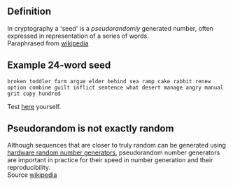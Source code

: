 ## Definition
In cryptography a 'seed' is a _pseudorandomly_ generated number, often expressed in representation of a series of words.\
Paraphrased from [wikipedia](https://en.wikipedia.org/wiki/Random_seed)

## Example 24-word seed
```
broken toddler farm argue elder behind sea ramp cake rabbit renew option combine guilt inflict sentence what desert manage angry manual grit copy hundred
```
Test [here](https://iancoleman.io/bip39/) yourself.
 
## Pseudorandom is not exactly random
Although sequences that are closer to truly random can be generated using [hardware random number generators](https://en.wikipedia.org/wiki/Hardware_random_number_generator), pseudorandom number generators are important in practice for their speed in number generation and their reproducibility.\
Source [wikipedia](https://en.wikipedia.org/wiki/Pseudorandom_number_generator)